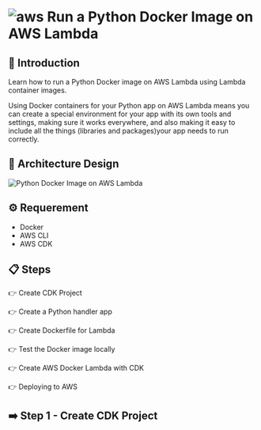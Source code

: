 # ![aws](https://github.com/julien-muke/Search-Engine-Website-using-AWS/assets/110755734/01cd6124-8014-4baa-a5fe-bd227844d263)     Run a Python Docker Image on AWS Lambda


## 🤖 Introduction

Learn how to run a Python Docker image on AWS Lambda using Lambda container images.

Using Docker containers for your Python app on AWS Lambda means you can create a special environment for your app with its own tools and settings, making sure it works everywhere, and also making it easy to include all the things (libraries and packages)your app needs to run correctly.


## 📐 Architecture Design


![Python Docker Image on AWS Lambda](https://github.com/julien-muke/aws-lambda-docker/assets/110755734/860be5b2-ccd9-4f91-b4ac-b9dfd8d305a5)


## ⚙️ Requerement

* Docker
* AWS CLI
* AWS CDK


## 📋 Steps


👉 Create CDK Project

👉 Create a Python handler app

👉 Create Dockerfile for Lambda

👉 Test the Docker image locally

👉 Create AWS Docker Lambda with CDK  

👉 Deploying to AWS

## ➡️ Step 1 - Create CDK Project